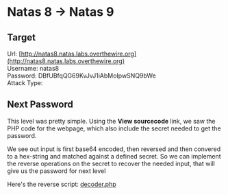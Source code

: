 # Natas 8 -> Natas 9


## Target
Url: [http://natas8.natas.labs.overthewire.org](http://natas8.natas.labs.overthewire.org) <br/>
Username: natas8 <br/>
Password: DBfUBfqQG69KvJvJ1iAbMoIpwSNQ9bWe <br/>
Attack Type: <br/>


## Next Password
This level was pretty simple. Using the **View sourcecode** link, we saw the PHP code for the webpage, which also include the secret needed to get the password.

We see out input is first base64 encoded, then reversed and then convered to a hex-string and matched against a defined secret. So we can implement the reverse operations on the secret to recover the needed input, that will give us the password for next level

Here's the reverse script: [decoder.php](https://github.com/RitamDey/My-Simple-Programs/blob/master/CTF/Natas/decoder.php)
